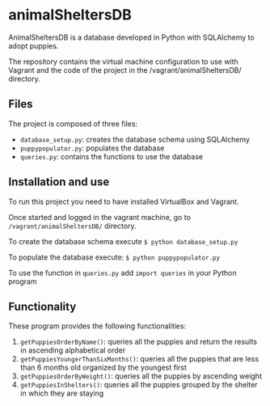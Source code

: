 animalSheltersDB
===================

AnimalSheltersDB is a database developed in Python with SQLAlchemy to adopt puppies.

The repository contains the virtual machine configuration to use with Vagrant and the code of the project in the /vagrant/animalSheltersDB/ directory.

## Files

The project is composed of three files:

- ``database_setup.py``: creates the database schema using SQLAlchemy
- ``puppypopulator.py``: populates the database
- ``queries.py``: contains the functions to use the database

## Installation and use

To run this project you need to have installed VirtualBox and Vagrant.

Once started and logged in the vagrant machine, go to ``/vagrant/animalSheltersDB/`` directory.

To create the database schema execute ``$ python database_setup.py``

To populate the database execute: ``$ python puppypopulator.py``

To use the function in ``queries.py`` add ``import queries`` in your Python program

## Functionality

These program provides the following functionalities:

1. ``getPuppiesOrderByName()``: queries all the puppies and return the results in ascending alphabetical order
2. ``getPuppiesYoungerThanSixMonths()``: queries all the puppies that are less than 6 months old organized by the youngest first
3. ``getPuppiesOrderByWeight()``: queries all the puppies by ascending weight
4. ``getPuppiesInShelters()``: queries all the puppies grouped by the shelter in which they are staying
